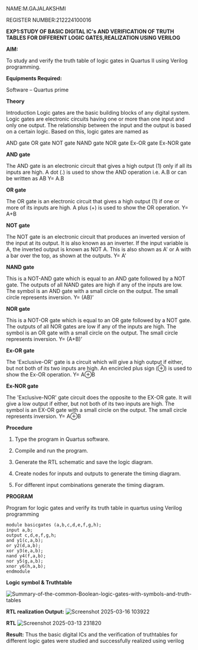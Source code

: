NAME:M.GAJALAKSHMI

REGISTER NUMBER:212224100016


**EXP1:STUDY OF BASIC DIGITAL IC's AND VERIFICATION OF TRUTH TABLES FOR DIFFERENT LOGIC GATES,REALIZATION USING VERILOG**

**AIM:** 

To study and verify the truth table of logic gates in Quartus II using Verilog programming.

**Equipments Required:**

Software – Quartus prime 

**Theory**

Introduction Logic gates are the basic building blocks of any digital system. Logic gates are electronic circuits having one or more than one input and only one output. The relationship between the input and the output is based on a certain logic. Based on this, logic gates are named as

AND gate OR gate NOT gate NAND gate NOR gate Ex-OR gate Ex-NOR gate

**AND gate**

The AND gate is an electronic circuit that gives a high output (1) only if all its inputs are high. A dot (.) is used to show the AND operation i.e. A.B or can be written as AB
Y= A.B

**OR gate** 

The OR gate is an electronic circuit that gives a high output (1) if one or more of its inputs are high. A plus (+) is used to show the OR operation.
Y= A+B

**NOT gate**

The NOT gate is an electronic circuit that produces an inverted version of the input at its output. It is also known as an inverter. If the input variable is A, the inverted output is known as NOT A. This is also shown as A' or A with a bar over the top, as shown at the outputs.
Y= A'

**NAND gate**

This is a NOT-AND gate which is equal to an AND gate followed by a NOT gate. The outputs of all NAND gates are high if any of the inputs are low. The symbol is an AND gate with a small circle on the output. The small circle represents inversion.
Y= (AB)’

**NOR gate**

This is a NOT-OR gate which is equal to an OR gate followed by a NOT gate. The outputs of all NOR gates are low if any of the inputs are high. The symbol is an OR gate with a small circle on the output. The small circle represents inversion.
Y= (A+B)’

**Ex-OR gate**

The 'Exclusive-OR' gate is a circuit which will give a high output if either, but not both of its two inputs are high. An encircled plus sign (⊕) is used to show the Ex-OR operation.
Y= A⊕B

**Ex-NOR gate**

The 'Exclusive-NOR' gate circuit does the opposite to the EX-OR gate. It will give a low output if either, but not both of its two inputs are high. The symbol is an EX-OR gate with a small circle on the output. The small circle represents inversion.
Y= A⊕B

**Procedure** 

1.	Type the program in Quartus software.

2.	Compile and run the program.

3.	Generate the RTL schematic and save the logic diagram.

4.	Create nodes for inputs and outputs to generate the timing diagram.

5.	For different input combinations generate the timing diagram.


**PROGRAM**

Program for logic gates and verify its truth table in quartus using Verilog programming
```
module basicgates (a,b,c,d,e,f,g,h);
input a,b;
output c,d,e,f,g,h;
and y1(c,a,b);
or y2(d,a,b);
xor y3(e,a,b);
nand y4(f,a,b);
nor y5(g,a,b);
xnor y6(h,a,b);
endmodule
```
**Logic symbol & Truthtable**


![Summary-of-the-common-Boolean-logic-gates-with-symbols-and-truth-tables](https://github.com/user-attachments/assets/558c4af9-fc08-408c-a9f4-aa98555348ea)

**RTL realization Output:** 
![Screenshot 2025-03-16 103922](https://github.com/user-attachments/assets/3c073a71-306c-467c-870c-7bed074e7038)

**RTL**
![Screenshot 2025-03-13 231820](https://github.com/user-attachments/assets/ac18840f-2956-45ef-a886-2963619e1a79)

**Result:**
Thus the basic digital ICs and the verification of truthtables for different logic gates were studied and successfully realized using verilog

